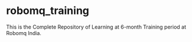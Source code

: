 # robomq_training
This is the Complete Repository of Learning at 6-month Training period at Robomq India.
